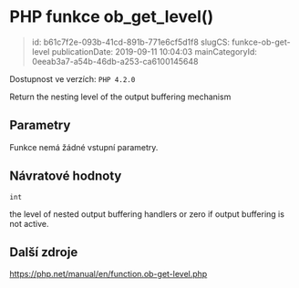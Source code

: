 PHP funkce ob_get_level()
================================

> id: b61c7f2e-093b-41cd-891b-771e6cf5d1f8
> slugCS: funkce-ob-get-level
> publicationDate: 2019-09-11 10:04:03
> mainCategoryId: 0eeab3a7-a54b-46db-a253-ca6100145648

Dostupnost ve verzích: `PHP 4.2.0`

Return the nesting level of the output buffering mechanism


Parametry
--------------

Funkce nemá žádné vstupní parametry.

Návratové hodnoty
----------------

`int`

the level of nested output buffering handlers or zero if output
buffering is not active.

Další zdroje
------------

https://php.net/manual/en/function.ob-get-level.php
